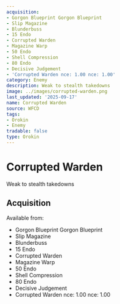 ```yaml
---
acquisition:
- Gorgon Blueprint Gorgon Blueprint
- Slip Magazine
- Blunderbuss
- 15 Endo
- Corrupted Warden
- Magazine Warp
- 50 Endo
- Shell Compression
- 80 Endo
- Decisive Judgement
- 'Corrupted Warden nce: 1.00 nce: 1.00'
category: Enemy
description: Weak to stealth takedowns
image: ../images/corrupted-warden.png
last_updated: '2025-09-17'
name: Corrupted Warden
source: WFCD
tags:
- Orokin
- Enemy
tradable: false
type: Orokin
---
```


# Corrupted Warden

Weak to stealth takedowns

## Acquisition

Available from:
- Gorgon Blueprint Gorgon Blueprint
- Slip Magazine
- Blunderbuss
- 15 Endo
- Corrupted Warden
- Magazine Warp
- 50 Endo
- Shell Compression
- 80 Endo
- Decisive Judgement
- Corrupted Warden nce: 1.00 nce: 1.00

